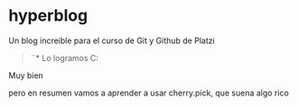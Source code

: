 # hyperblog


Un blog increible para el curso de Git y Github de Platzi
> 
> ¨*
Lo logramos C:

Muy bien

pero en resumen vamos a aprender a usar cherry.pick, que suena algo rico